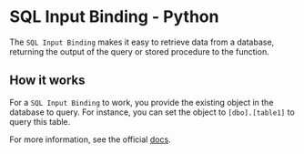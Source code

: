 # SQL Input Binding - Python

The `SQL Input Binding` makes it easy to retrieve data from a database, returning the output of the query or stored procedure to the function.

## How it works

For a `SQL Input Binding` to work, you provide the existing object in the database to query. For instance, you can set the object to `[dbo].[table1]` to query this table.

For more information, see the official [docs](https://aka.ms/sqlbindingsinput).